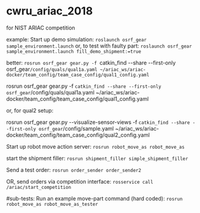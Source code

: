 # cwru_ariac_2018
for NIST ARIAC competition

example:
Start up demo simulation:
`roslaunch osrf_gear sample_environment.launch`
or,  to test with faulty part:
`roslaunch osrf_gear sample_environment.launch fill_demo_shipment:=true`

better:
`rosrun osrf_gear gear.py -f `catkin_find --share --first-only osrf_gear`/config/quals/qual1a.yaml ~/ariac_ws/ariac-docker/team_config/team_case_config/qual1_config.yaml`


rosrun osrf_gear gear.py -f `catkin_find --share --first-only osrf_gear`/config/quals/qual1a.yaml ~/ariac_ws/ariac-docker/team_config/team_case_config/qual1_config.yaml 

or, for qual2 setup:

rosrun osrf_gear gear.py --visualize-sensor-views -f `catkin_find --share --first-only osrf_gear`/config/sample.yaml ~/ariac_ws/ariac-docker/team_config/team_case_config/qual2_config.yaml

  <node name="ariac_sim" pkg="osrf_gear" type="gear.py"
        args="--development-mode
          $(arg verbose_args)
          $(arg state_logging_args)
          $(arg gui_args)
          $(arg fill_demo_shipment_args)
          --visualize-sensor-views
          -f $(find osrf_gear)/config/sample.yaml
          $(find osrf_gear)/config/sample_user_config.yaml
          " required="true" output="screen" />
Start up robot move action server:
`rosrun robot_move_as robot_move_as`

start the shipment filler:
`rosrun shipment_filler simple_shipment_filler`

Send a test order:
`rosrun order_sender order_sender2`

OR, send orders via competition interface:
`rosservice call /ariac/start_competition`

#sub-tests:
Run an example move-part command (hard coded):
`rosrun robot_move_as robot_move_as_tester`


